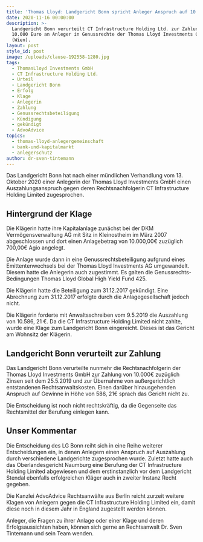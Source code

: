 ```yaml
---
title: 'Thomas Lloyd: Landgericht Bonn spricht Anleger Anspruch auf 10.000 Euro zu.'
date: 2020-11-16 00:00:00
description: >-
  Landgericht Bonn verurteilt CT Infrastructure Holding Ltd. zur Zahlung von
  10.000 Euro an Anleger in Genussrechte der Thomas Lloyd Investments GmbH
  (Wien).
layout: post
style_id: post
image: /uploads/clause-192558-1280.jpg
tags:
  - ThomasLloyd Investments GmbH
  - CT Infrastructure Holding Ltd.
  - Urteil
  - Landgericht Bonn
  - Erfolg
  - Klage
  - Anlegerin
  - Zahlung
  - Genussrechtsbeteiligung
  - Kündigung
  - gekündigt
  - AdvoAdvice
topics:
  - thomas-lloyd-anlegergemeinschaft
  - bank-und-kapitalmarkt
  - anlegerschutz
author: dr-sven-tintemann
---
```


Das Landgericht Bonn hat nach einer mündlichen Verhandlung vom 13. Oktober 2020 einer Anlegerin der Thomas Lloyd Investments GmbH einen Auszahlungsanspruch gegen deren Rechtsnachfolgerin CT Infrastructure Holding Limited zugesprochen.

## Hintergrund der Klage

Die Klägerin hatte ihre Kapitalanlage zunächst bei der DKM Vermögensverwaltung AG mit Sitz in Kleinostheim im März 2007 abgeschlossen und dort einen Anlagebetrag von 10.000,00€ zuzüglich 700,00€ Agio angelegt.

Die Anlage wurde dann in eine Genussrechtsbeteiligung aufgrund eines Emittentenwechsels bei der Thomas Lloyd Investments AG umgewandelt. Diesem hatte die Anlegerin auch zugestimmt. Es galten die Genussrechts-Bedingungen Thomas Lloyd Global High Yield Fund 425.

Die Klägerin hatte die Beteiligung zum 31.12.2017 gekündigt. Eine Abrechnung zum 31.12.2017 erfolgte durch die Anlagegesellschaft jedoch nicht.

Die Klägerin forderte mit Anwaltsschreiben vom 9.5.2019 die Auszahlung von 10.586, 21 €. Da die CT Infrastructure Holding Limited nicht zahlte, wurde eine Klage zum Landgericht Bonn eingereicht. Dieses ist das Gericht am Wohnsitz der Klägerin.

## Landgericht Bonn verurteilt zur Zahlung

Das Landgericht Bonn verurteilte nunmehr die Rechtsnachfolgerin der Thomas Lloyd Investments GmbH zur Zahlung von 10.000€ zuzüglich Zinsen seit dem 25.5.2019 und zur Übernahme von au&szlig;ergerichtlich entstandenen Rechtsanwaltskosten. Einen darüber hinausgehenden Anspruch auf Gewinne in Höhe von 586, 21€ sprach das Gericht nicht zu.

Die Entscheidung ist noch nicht rechtskräftig, da die Gegenseite das Rechtsmittel der Berufung einlegen kann.

## Unser Kommentar

Die Entscheidung des LG Bonn reiht sich in eine Reihe weiterer Entscheidungen ein, in denen Anlegern einen Anspruch auf Auszahlung durch verschiedene Landgerichte zugesprochen wurde. Zuletzt hatte auch das Oberlandesgericht Naumburg eine Berufung der CT Infrastructure Holding Limited abgewiesen und dem erstinstanzlich vor dem Landgericht Stendal ebenfalls erfolgreichen Kläger auch in zweiter Instanz Recht gegeben.

Die Kanzlei AdvoAdvice Rechtsanwälte aus Berlin reicht zurzeit weitere Klagen von Anlegern gegen die CT Infrastructure Holding Limited ein, damit diese noch in diesem Jahr in England zugestellt werden können.

Anleger, die Fragen zu ihrer Anlage oder einer Klage und deren Erfolgsaussichten haben, können sich gerne an Rechtsanwalt Dr. Sven Tintemann und sein Team wenden.